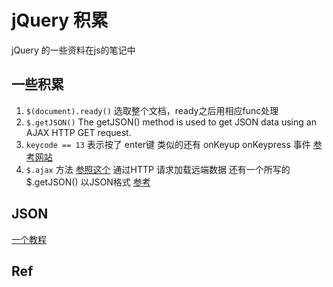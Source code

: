 # jQuery 积累
jQuery 的一些资料在js的笔记中

## 一些积累
1. `$(document).ready()` 选取整个文档，ready之后用相应func处理
2. `$.getJSON()`   The getJSON() method is used to get JSON data using an AJAX HTTP GET request.
3. `keycode == 13` 表示按了 enter键
	类似的还有 onKeyup onKeypress 事件 [参考网站](http://blog.sina.com.cn/s/blog_8697aaed0100zmg8.html)
4. `$.ajax` 方法   [参照这个](http://www.w3school.com.cn/jquery/ajax_ajax.asp)
	通过HTTP 请求加载远端数据 
	还有一个所写的 $.getJSON() 以JSON格式   [参考](http://api.jquery.com/jquery.getjson/)

## JSON 
[一个教程](http://www.w3school.com.cn/json/json_intro.asp)

## Ref
